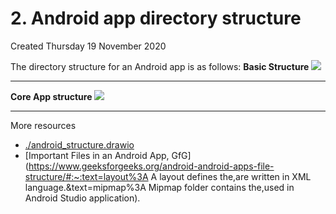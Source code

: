 # 2. Android app directory structure
Created Thursday 19 November 2020

The directory structure for an Android app is as follows:
**Basic Structure**
![](./2._Android_app_directory_structure/pasted_image.png)

*****

**Core App structure**
![](./2._Android_app_directory_structure/pasted_image001.png)

*****

More resources

* [./android_structure.drawio](./2._Android_app_directory_structure/android_structure.drawio)
* [Important Files in an Android App, GfG](https://www.geeksforgeeks.org/android-android-apps-file-structure/#:~:text=layout%3A A layout defines the,are written in XML language.&text=mipmap%3A Mipmap folder contains the,used in Android Studio application).


